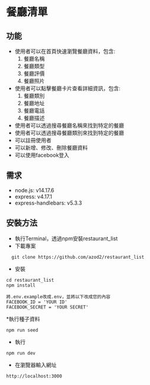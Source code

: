 # 餐廳清單

## 功能
* 使用者可以在首頁快速瀏覽餐廳資料，包含:  
  1. 餐廳名稱  
  2. 餐廳類型  
  3. 餐廳評價  
  4. 餐廳照片  
* 使用者可以點擊餐廳卡片查看詳細資訊，包含:  
  1. 餐廳類別  
  2. 餐廳地址  
  3. 餐廳電話  
  4. 餐廳描述  
* 使用者可以透過搜尋餐廳名稱來找到特定的餐廳  
* 使用者可以透過搜尋餐廳類別來找到特定的餐廳  
* 可以註冊使用者
* 可以新增、修改、刪除餐廳資料
* 可以使用facebook登入

## 需求
* node.js: v14.17.6
* express: v4.17.1
* express-handlebars: v5.3.3

## 安裝方法
* 執行Terminal，透過npm安裝restaurant_list
* 下載專案  
```
  git clone https://github.com/azod2/restaurant_list
```
* 安裝
```
cd restaurant_list
npm install
```

```
將.env.example改成.env，並將以下改成您的內容
FACEBOOK_ID = 'YOUR ID'
FACEBOOK_SECRET = 'YOUR SECRET'
```

*執行種子資料
```
npm run seed
```

* 執行
```
npm run dev
```
* 在瀏覽器輸入網址
```
http://localhost:3000
```
